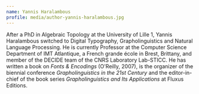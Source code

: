 ```yaml
---
name: Yannis Haralambous
profile: media/author-yannis-haralambous.jpg
---
```

After a PhD in Algebraic Topology at the University of Lille 1, Yannis Haralambous switched to Digital Typography, Grapholinguistics and Natural Language Processing. He is currently Professor at the Computer Science Department of IMT Atlantique, a French grande école in Brest, Brittany, and member of the DECIDE team of the CNRS Laboratory Lab-STICC. He has written a book on *Fonts & Encodings* (O'Reilly, 2007), is the organizer of the biennial conference *Grapholinguistics in the 21st Century* and the editor-in-chief of the book series *Grapholinguistics and Its Applications* at Fluxus Editions.